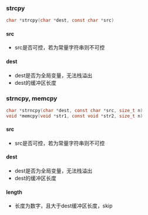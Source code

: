 ### strcpy
```c
char *strcpy(char *dest, const char *src)
```

#### src
- src是否可控，若为常量字符串则不可控
#### dest
- dest是否为全局变量，无法栈溢出
- dest的缓冲区长度

### strncpy, memcpy
```c
char *strncpy(char *dest, const char *src, size_t n)
void *memcpy(void *str1, const void *str2, size_t n)
```

#### src
- src是否可控，若为常量字符串则不可控
#### dest
- dest是否为全局变量，无法栈溢出
- dest的缓冲区长度
#### length
- 长度为数字，且大于dest缓冲区长度，skip
